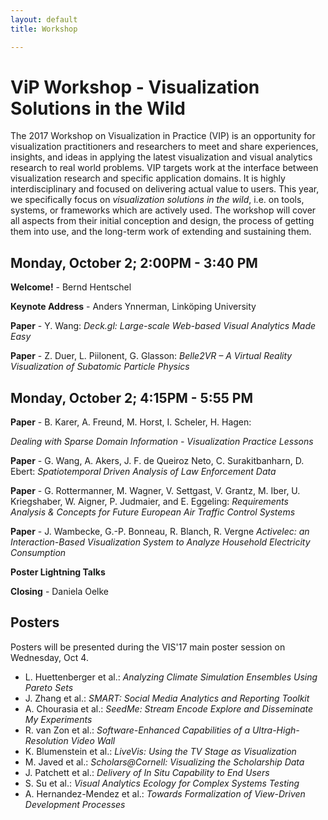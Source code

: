 ```yaml
---
layout: default
title: Workshop

---
```


# ViP Workshop - Visualization Solutions in the Wild

The 2017 Workshop on Visualization in Practice (VIP) is an opportunity for visualization practitioners and researchers to meet and share experiences, insights, and ideas in applying the latest visualization and visual analytics research to real world problems. VIP targets work at the interface between visualization research and specific application domains. It is highly interdisciplinary and focused on delivering actual value to users. This year, we specifically focus on *visualization solutions in the wild*, i.e. on tools, systems, or frameworks which are actively used. The workshop will cover all aspects from their initial conception and design, the process of getting them into use, and the long-term work of extending and sustaining them.



## Monday, October 2; 2:00PM - 3:40 PM
__Welcome!__ - Bernd Hentschel

__Keynote Address__ - Anders Ynnerman, Linköping University

__Paper__ - Y. Wang: 
_Deck.gl: Large-scale Web-based Visual Analytics Made Easy_

__Paper__ - Z. Duer, L. Piilonent, G. Glasson: 
_Belle2VR – A Virtual Reality Visualization of Subatomic Particle Physics_



## Monday, October 2; 4:15PM - 5:55 PM

__Paper__ -  B. Karer, A. Freund, M. Horst, I. Scheler, H. Hagen: 

_Dealing with Sparse Domain Information - Visualization Practice Lessons_ 

__Paper__ -  G. Wang, A. Akers, J. F. de Queiroz Neto, C. Surakitbanharn, D. Ebert: 
_Spatiotemporal Driven Analysis of Law Enforcement Data_

__Paper__ - G. Rottermanner, M. Wagner, V. Settgast, V. Grantz, M. Iber, U. Kriegshaber, W. Aigner, P. Judmaier, and E. Eggeling: 
_Requirements Analysis & Concepts for Future European Air Traffic Control Systems_ 

__Paper__ - J. Wambecke, G.-P. Bonneau, R. Blanch, R. Vergne 
_Activelec: an Interaction-Based Visualization System to Analyze Household Electricity Consumption_

__Poster Lightning Talks__

__Closing__ - Daniela Oelke


## Posters
Posters will be presented during the VIS'17 main poster session on Wednesday, Oct 4.

* L. Huettenberger et al.: _Analyzing Climate Simulation Ensembles Using Pareto Sets_
* J. Zhang et al.: _SMART: Social Media Analytics and Reporting Toolkit_
* A. Chourasia et al.: _SeedMe: Stream Encode Explore and Disseminate My Experiments_
* R. van Zon et al.: _Software-Enhanced Capabilities of a Ultra-High-Resolution Video Wall_
* K. Blumenstein et al.: _LiveVis: Using the TV Stage as Visualization_
* M. Javed et al.: _Scholars@Cornell: Visualizing the Scholarship Data_
* J. Patchett et al.: _Delivery of In Situ Capability to End Users_
* S. Su et al.: _Visual Analytics Ecology for Complex Systems Testing_
* A. Hernandez-Mendez et al.: _Towards Formalization of View-Driven Development Processes_
